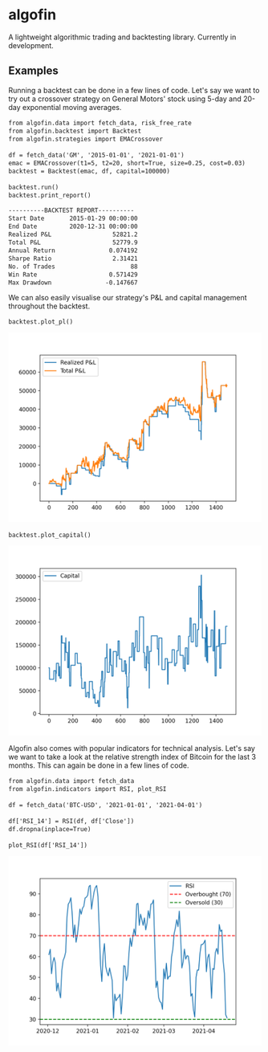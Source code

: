 # algofin
A lightweight algorithmic trading and backtesting library. Currently in development.

## Examples
Running a backtest can be done in a few lines of code. Let's say we want to try out a crossover strategy on General Motors' stock using 5-day and 20-day exponential moving averages.
```
from algofin.data import fetch_data, risk_free_rate
from algofin.backtest import Backtest
from algofin.strategies import EMACrossover

df = fetch_data('GM', '2015-01-01', '2021-01-01')
emac = EMACrossover(t1=5, t2=20, short=True, size=0.25, cost=0.03)
backtest = Backtest(emac, df, capital=100000)

backtest.run()
backtest.print_report()
```
```
----------BACKTEST REPORT----------
Start Date       2015-01-29 00:00:00
End Date         2020-12-31 00:00:00
Realized P&L                 52821.2
Total P&L                    52779.9
Annual Return               0.074192
Sharpe Ratio                 2.31421
No. of Trades                     88
Win Rate                    0.571429
Max Drawdown               -0.147667
```

We can also easily visualise our strategy's P&L and capital management throughout the backtest.

```
backtest.plot_pl()
```
<img src="/images/backtest_pl.png" alt="Backtest P&L" width="600"/>

```
backtest.plot_capital()
```
<img src="/images/backtest_capital.png" alt="Backtest Capital" width="600"/>

Algofin also comes with popular indicators for technical analysis. Let's say we want to take a look at the relative strength index of Bitcoin for the last 3 months. This can again be done in a few lines of code.

```
from algofin.data import fetch_data
from algofin.indicators import RSI, plot_RSI

df = fetch_data('BTC-USD', '2021-01-01', '2021-04-01')

df['RSI_14'] = RSI(df, df['Close'])
df.dropna(inplace=True)

plot_RSI(df['RSI_14'])
```
<img src="/images/bitcoin_rsi.png" alt="Bitcoin RSI" width="600"/>

